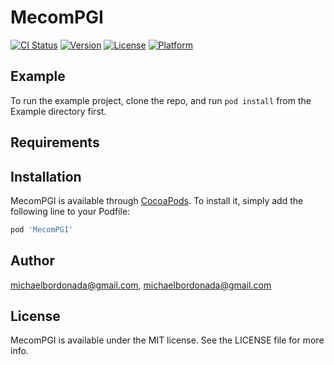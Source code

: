 # MecomPGI

[![CI Status](https://img.shields.io/travis/michaelbordonada@gmail.com/MecomPGI.svg?style=flat)](https://travis-ci.org/michaelbordonada@gmail.com/MecomPGI)
[![Version](https://img.shields.io/cocoapods/v/MecomPGI.svg?style=flat)](https://cocoapods.org/pods/MecomPGI)
[![License](https://img.shields.io/cocoapods/l/MecomPGI.svg?style=flat)](https://cocoapods.org/pods/MecomPGI)
[![Platform](https://img.shields.io/cocoapods/p/MecomPGI.svg?style=flat)](https://cocoapods.org/pods/MecomPGI)

## Example

To run the example project, clone the repo, and run `pod install` from the Example directory first.

## Requirements

## Installation

MecomPGI is available through [CocoaPods](https://cocoapods.org). To install
it, simply add the following line to your Podfile:

```ruby
pod 'MecomPGI'
```

## Author

michaelbordonada@gmail.com, michaelbordonada@gmail.com

## License

MecomPGI is available under the MIT license. See the LICENSE file for more info.
